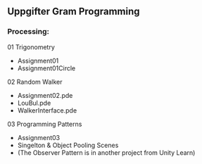## Uppgifter Gram Programming

### Processing:

01 Trigonometry
-  Assignment01
-  Assignment01Circle


02 Random Walker
- Assignment02.pde
- LouBul.pde
- WalkerInterface.pde


03 Programming Patterns
- Assignment03
- Singelton & Object Pooling Scenes
- (The Observer Pattern is in another project from Unity Learn)

